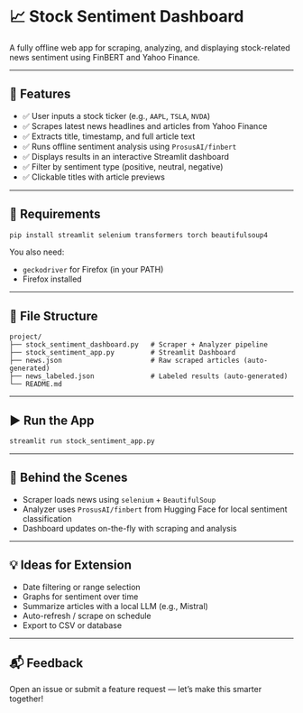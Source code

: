 # 📈 Stock Sentiment Dashboard

A fully offline web app for scraping, analyzing, and displaying stock-related news sentiment using FinBERT and Yahoo Finance.

---

## 🚀 Features
- ✅ User inputs a stock ticker (e.g., `AAPL`, `TSLA`, `NVDA`)
- ✅ Scrapes latest news headlines and articles from Yahoo Finance
- ✅ Extracts title, timestamp, and full article text
- ✅ Runs offline sentiment analysis using `ProsusAI/finbert`
- ✅ Displays results in an interactive Streamlit dashboard
- ✅ Filter by sentiment type (positive, neutral, negative)
- ✅ Clickable titles with article previews

---

## 🧰 Requirements
```bash
pip install streamlit selenium transformers torch beautifulsoup4
```

You also need:
- `geckodriver` for Firefox (in your PATH)
- Firefox installed

---

## 📂 File Structure
```
project/
├── stock_sentiment_dashboard.py   # Scraper + Analyzer pipeline
├── stock_sentiment_app.py         # Streamlit Dashboard
├── news.json                      # Raw scraped articles (auto-generated)
├── news_labeled.json              # Labeled results (auto-generated)
└── README.md
```

---

## ▶️ Run the App
```bash
streamlit run stock_sentiment_app.py
```

---

## 🧠 Behind the Scenes
- Scraper loads news using `selenium` + `BeautifulSoup`
- Analyzer uses `ProsusAI/finbert` from Hugging Face for local sentiment classification
- Dashboard updates on-the-fly with scraping and analysis

---

## 💡 Ideas for Extension
- Date filtering or range selection
- Graphs for sentiment over time
- Summarize articles with a local LLM (e.g., Mistral)
- Auto-refresh / scrape on schedule
- Export to CSV or database

---

## 📬 Feedback
Open an issue or submit a feature request — let’s make this smarter together!

